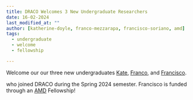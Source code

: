 ```yaml
---
title: DRACO Welcomes 3 New Undergraduate Researchers
date: 16-02-2024
last_modified_at: ""
author: [katherine-doyle, franco-mezzarapa, francisco-soriano, amd]
tags:
  - undergraduate
  - welcome
  - fellowship

---
```


<!-- excerpt start -->
Welcome our our three new undergraduates [Kate](/DRACO/members/katherine-doyle.html), [Franco](/DRACO/members/franco-mezzarapa.html), and [Francisco](/DRACO/members/francisco-soriano.html).
<!-- excerpt end -->
who joined DRACO during the Spring 2024 semester. Francisco is funded through an [AMD](/members/amd.html) Fellowship!

